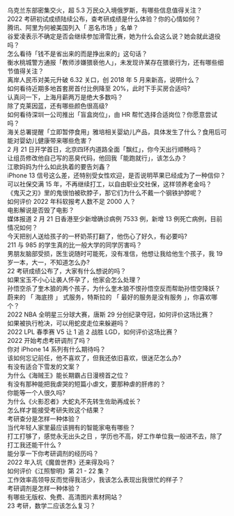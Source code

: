 乌克兰东部密集交火，超 5.3 万民众入境俄罗斯，有哪些信息值得关注？  
2022 考研初试成绩陆续公布，查考研成绩是什么体验？你的心情如何？  
腾讯、阿里为何被美国列入「 恶名市场 」名单？  
谷爱凌表示不确定是否会继续参加滑雪比赛，她为什么会这么说？她会就此退役吗？  
怎么看待「钱不是省出来的而是挣出来的」这句话？  
衡水桃城警方通报「教师涉嫌猥亵他人」，未发现许某存在猥亵行为，还有哪些细节值得关注？  
离岸人民币对美元升破 6.32 关口，创 2018 年 5 月来新高，说明什么？  
如何看待近期多地首套房首付比例降至 20%，此时下手买房合适吗?  
认真问一下，上海月薪两万是绝大多数吗？  
除了克莱因蓝，还有哪些颜色很高级?  
如何看待深圳一公司推出「盲盒岗位」，由 HR 帮忙选择合适岗位？你愿意尝试吗？  
海关总署提醒「立即暂停食用」雅培相关婴幼儿产品，具体发生了什么？食用后可能对婴幼儿健康带来哪些危害？  
2 月 21 日开学首日，北京四环内道路全面「飘红」，你今天出行顺畅吗？  
让组员修改他自己写的恶臭代码，他回我「能跑就行」，该怎么办？  
江歌妈妈为什么如此执着的要告刘鑫？  
iPhone 13 信号这么差，还特别受女性欢迎，是否说明苹果已经成为了一种信仰？  
可以社保交满 15 年，不再继续打工，以自由职业交社保，这样领养老金吗？  
《鬼灭之刃》里的鬼很怕被砍脖子，那它们为什么不戴一个钢铁护脖呢？  
如何评价 2022 年科软报考人数不足 2000 人？  
电影解说是否毁了电影？  
媒体报道 2 月 21 日香港至少新增确诊病例 7533 例，新增 13 例死亡病例，目前情况如何？  
今天把别人送给孩子的一杯奶茶打翻了，他伤心了好久，有必要吗?  
211 与 985 的学生真的比一般大学的同学厉害吗？  
男朋友脑部受损，医生说随时可能死，没有准信，他想让我给他生个孩子，我 19 岁一本，大一，不知道怎么办?  
22 考研成绩公布了，大家有什么想说的吗？  
如果宝玉不小心让袭人怀孕了，他家会怎么处理？  
孙悟空杀了奎木狼的两个孩子，为什么奎木狼不恨孙悟空反而帮助孙悟空降妖？  
蔚来的 「 海底捞 」 式服务，特斯拉的 「 最好的服务是没有服务 」，你喜欢哪个？  
2022 NBA 全明星三分球大赛，唐斯 29 分创纪录夺冠，如何评价这场比赛？  
如果被执行枪决，可以用蛇皮走位来躲避吗？  
2022 LPL 春季赛 V5 让 1 追 2 战胜 LGD，如何评价这场比赛？  
2022 开始考虑考研调剂了吗？  
你对 iPhone 14 系列有什么期待吗？  
该如何忘记前任，他不喜欢了，但我还依旧喜欢，很迷茫怎么办?  
有没有适合下雪发的文案？  
为什么《海贼王》能长期霸占日漫榜首之位？  
有没有那种能把我虐哭的短篇小虐文，要那种虐的肝疼的？  
你能等一个人很久吗?  
为什么《火影忍者》大蛇丸不先转生佐助再成长？  
怎么样才能接受考研失败这个结果？  
考研查分是怎样一种体验？  
当代年轻人家里最应该拥有的智能家电有哪些？  
打工打够了，感觉永无出头之日 ，学历也不高，好工作单位我一般进不去，除了打工我还能干什么 ?  
能分享一下你考研调剂的经历吗？  
2022 年入坑《魔兽世界》还来得及吗？  
如何评价《江照黎明》第 21 - 22 集？  
工作效率高领导反而觉得我活少，我该怎么表现出我很忙的样子？  
考研调剂是怎样一种体验？  
有哪些无版权、免费、高清图片素材网站？  
23 考研，数学二应该怎么复习？  
